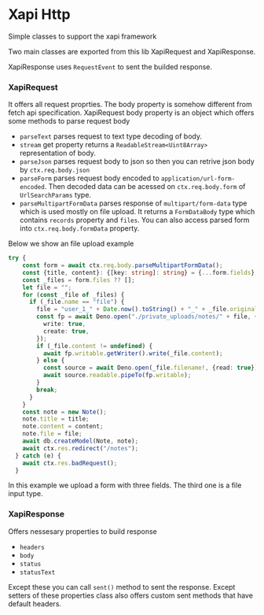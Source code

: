 # Xapi Http

Simple classes to support the xapi framework

Two main classes are exported from this lib XapiRequest and XapiResponse. 

XapiResponse uses `RequestEvent` to sent the builded response. 

### XapiRequest

It offers all request proprties. The body property is somehow different from fetch api specification. XapiRequest body property is an object which offers some methods to parse request body 

- `parseText` parses request to text type decoding of body. 
- `stream` get property returns a `ReadableStream<Uint8Array>` representation of body. 
- `parseJson`  parses request body to json so then you can retrive json body by `ctx.req.body.json`
- `parseForm` parses request body encoded to `application/url-form-encoded`. Then decoded data can be acessed on `ctx.req.body.form` of `UrlSearchParams` type. 
- `parseMultipartFormData` parses response of `multipart/form-data` type which is used mostly on file upload. It returns a `FormDataBody` type which contains `records` property and `files`. You can also access parsed form into `ctx.req.body.formData` property. 

Below we show an file upload example 
```ts
try {
    const form = await ctx.req.body.parseMultipartFormData();
    const {title, content}: {[key: string]: string} = {...form.fields};
    const _files = form.files ?? [];
    let file = "";
    for (const _file of _files) {
      if (_file.name == "file") {
        file = "user_1_" + Date.now().toString() + "_" + _file.originalName;
        const fp = await Deno.open("./private_uploads/notes/" + file, {
          write: true,
          create: true,
        });
        if (_file.content != undefined) {
          await fp.writable.getWriter().write(_file.content);
        } else {
          const source = await Deno.open(_file.filename!, {read: true});
          await source.readable.pipeTo(fp.writable);
        }
        break;
      }
    }
    const note = new Note();
    note.title = title;
    note.content = content;
    note.file = file;
    await db.createModel(Note, note);
    await ctx.res.redirect("/notes");
  } catch (e) {
    await ctx.res.badRequest();
  }
```

In this example we upload a form with three fields. The third one is a file input type. 

### XapiResponse

Offers nessesary properties to build response
- `headers`
- `body`
- `status`
- `statusText`

Except these you can call `sent()` method to sent the response. 
Except setters of these properties class also offers custom sent methods that have default headers. 